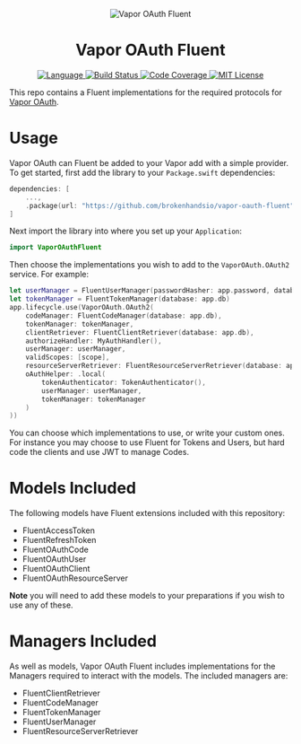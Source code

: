 <p align="center">
    <img src="https://user-images.githubusercontent.com/9938337/29741382-4aeaa670-8a63-11e7-8330-583ce2858fdc.png" alt="Vapor OAuth Fluent">
</p>
<h1 align="center">Vapor OAuth Fluent</h1>
<p align="center">
    <a href="https://swift.org">
        <img src="https://img.shields.io/badge/swift-5.6-brightgreen.svg" alt="Language">
    </a>
    <a href="https://travis-ci.org/brokenhandsio/vapor-oauth-fluent">
        <img src="https://travis-ci.org/brokenhandsio/vapor-oauth-fluent.svg?branch=master" alt="Build Status">
    </a>
    <a href="https://codecov.io/gh/brokenhandsio/vapor-oauth-fluent">
        <img src="https://codecov.io/gh/brokenhandsio/vapor-oauth-fluent/branch/master/graph/badge.svg" alt="Code Coverage">
    </a>
    <a href="https://raw.githubusercontent.com/brokenhandsio/vapor-oauth-fluent/master/LICENSE">
        <img src="https://img.shields.io/badge/license-MIT-blue.svg" alt="MIT License">
    </a>
</p>


This repo contains a Fluent implementations for the required protocols for [Vapor OAuth](https://github.com/brokenhandsio/vapor-oauth).

# Usage

Vapor OAuth can Fluent be added to your Vapor add with a simple provider. To get started, first add the library to your `Package.swift` dependencies:

```swift
dependencies: [
    ...,
    .package(url: "https://github.com/brokenhandsio/vapor-oauth-fluent", .upToNextMajor(from: "1.0.0"))
]
```

Next import the library into where you set up your `Application`:

```swift
import VaporOAuthFluent
```

Then choose the implementations you wish to add to the `VaporOAuth.OAuth2` service. For example:

```swift
let userManager = FluentUserManager(passwordHasher: app.password, database: app.db)
let tokenManager = FluentTokenManager(database: app.db)
app.lifecycle.use(VaporOAuth.OAuth2(
    codeManager: FluentCodeManager(database: app.db),
    tokenManager: tokenManager,
    clientRetriever: FluentClientRetriever(database: app.db),
    authorizeHandler: MyAuthHandler(),
    userManager: userManager,
    validScopes: [scope],
    resourceServerRetriever: FluentResourceServerRetriever(database: app.db),
    oAuthHelper: .local(
        tokenAuthenticator: TokenAuthenticator(),
        userManager: userManager,
        tokenManager: tokenManager
    )
))
```

You can choose which implementations to use, or write your custom ones. For instance you may choose to use Fluent for Tokens and Users, but hard code the clients and use JWT to manage Codes.

# Models Included

The following models have Fluent extensions included with this repository:

* FluentAccessToken
* FluentRefreshToken
* FluentOAuthCode
* FluentOAuthUser
* FluentOAuthClient
* FluentOAuthResourceServer

**Note** you will need to add these models to your preparations if you wish to use any of these.

# Managers Included

As well as models, Vapor OAuth Fluent includes implementations for the Managers required to interact with the models. The included managers are:

* FluentClientRetriever
* FluentCodeManager
* FluentTokenManager
* FluentUserManager
* FluentResourceServerRetriever
